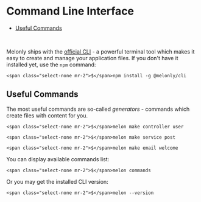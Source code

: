 <!-- omit in toc -->
# Command Line Interface

- [Useful Commands](#useful-commands)

<br>

Melonly ships with the [official CLI](https://github.com/Doc077/melonly-cli) - a powerful terminal tool which makes it easy to create and manage your application files. If you don't have it installed yet, use the `npm` command:

```
<span class="select-none mr-2">$</span>npm install -g @melonly/cli
```

## Useful Commands

The most useful commands are so-called *generators* - commands which create files with content for you.

```
<span class="select-none mr-2">$</span>melon make controller user
```

```
<span class="select-none mr-2">$</span>melon make service post
```

```
<span class="select-none mr-2">$</span>melon make email welcome
```

You can display available commands list:

```
<span class="select-none mr-2">$</span>melon commands
```

Or you may get the installed CLI version:

```
<span class="select-none mr-2">$</span>melon --version
```
